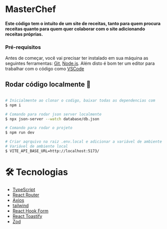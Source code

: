 # MasterChef

#### Este código tem o intuito de um site de receitas, tanto para quem procura receitas quanto para quem quer colaborar com o site adicionando receitas próprias.

### Pré-requisitos

Antes de começar, você vai precisar ter instalado em sua máquina as seguintes ferramentas:
[Git](https://git-scm.com), [Node.js](https://nodejs.org/en/). 
Além disto é bom ter um editor para trabalhar com o código como [VSCode](https://code.visualstudio.com/)

## Rodar código localmente 🎲

```bash

# Inicialmente ao clonar o codigo, baixar todas as dependencias com
$ npm i

# Comando para rodar json server localmente
$ npx json-server --watch database/db.json

# Comando para rodar o projeto 
$ npm run dev

# Criar aqrquivo na raiz .env.local e adicionar a variável de ambiente abixo
# Variável de ambiente local
$ VITE_API_BASE_URL=http://localhost:5173/
```

# 🛠 Tecnologias

- [TypeScript](#Sobhttps://www.typescriptlang.org/re)
- [React Router](#https://reactrouter.com/en/main)
- [Axios](#https://axios-http.com/ptbr/docs/intro)
- [tailwind](#https://tailwindcss.com/)
- [React Hook Form](#https://react-hook-form.com/)
- [React Toastify](#https://www.npmjs.com/package/react-toastify)
- [Zod](#https://zod.dev/)



